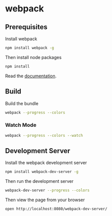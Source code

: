# webpack

## Prerequisites

Install webpack
```bash
npm install webpack -g
```

Then install node packages
```bash
npm install
```

Read the [documentation](http://webpack.github.io/docs/).

## Build

Build the bundle
```bash
webpack --progress --colors
```

### Watch Mode

```bash
webpack --progress --colors --watch
```

## Development Server

Install the webpack development server
```bash
npm install webpack-dev-server -g
```

Then run the development server
```bash
webpack-dev-server --progress --colors
```

Then view the page from your browser
```bash
open http://localhost:8080/webpack-dev-server/
```